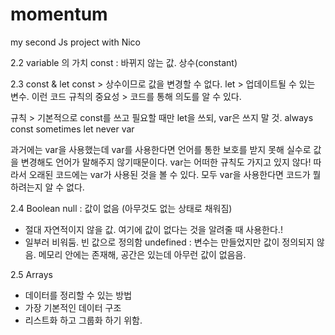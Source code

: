 # momentum
my second Js project with Nico

2.2 variable 의 가치
const : 바뀌지 않는 값. 상수(constant)

2.3 const & let
const > 상수이므로 값을 변경할 수 없다.
let > 업데이트될 수 있는 변수.
이런 코드 규칙의 중요성 > 코드를 통해 의도를 알 수 있다.

규칙 > 기본적으로 const를 쓰고 필요할 때만 let을 쓰되, var은 쓰지 말 것.
always const
sometimes let
never var

과거에는 var을 사용했는데
var를 사용한다면 언어를 통한 보호를 받지 못해 실수로 값을 변경해도 언어가 말해주지 않기때문이다.
var는 어떠한 규칙도 가지고 있지 않다! 따라서 오래된 코드에는 var가 사용된 것을 볼 수 있다.
모두 var을 사용한다면 코드가 뭘 하려는지 알 수 없다.


2.4 Boolean
null : 값이 없음 (아무것도 없는 상태로 채워짐)
- 절대 자연적이지 않을 값. 여기에 값이 없다는 것을 알려줄 때 사용한다.!
- 일부러 비워둠. 빈 값으로 정의함
undefined : 변수는 만들었지만 값이 정의되지 않음.
메모리 안에는 존재해, 공간은 있는데 아무런 값이 없음음.


2.5 Arrays
- 데이터를 정리할 수 있는 방법
- 가장 기본적인 데이터 구조
- 리스트화 하고 그룹화 하기 위함.